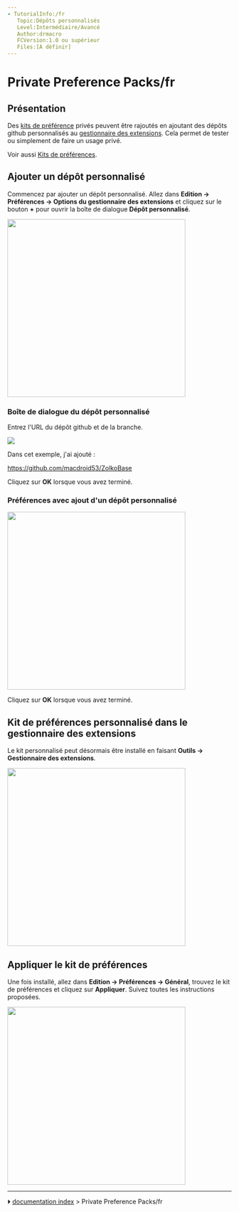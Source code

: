 ```yaml
---
- TutorialInfo:/fr
   Topic:Dépôts personnalisés
   Level:Intermédiaire/Avancé
   Author:drmacro
   FCVersion:1.0 ou supérieur
   Files:[A définir]
---
```


# Private Preference Packs/fr







## Présentation

Des [kits de préférence](Preference_Packs/fr.md) privés peuvent être rajoutés en ajoutant des dépôts github personnalisés au [gestionnaire des extensions](Std_AddonMgr/fr.md). Cela permet de tester ou simplement de faire un usage privé.

Voir aussi [Kits de préférences](Preference_Packs/fr.md).



## Ajouter un dépôt personnalisé 

Commencez par ajouter un dépôt personnalisé. Allez dans **Edition → Préférences → Options du gestionnaire des extensions** et cliquez sur le bouton **+** pour ouvrir la boîte de dialogue **Dépôt personnalisé**.

<img alt="" src=images/Preferences_AM_addrepo.png  style="width:400px;">



### Boîte de dialogue du dépôt personnalisé 

Entrez l\'URL du dépôt github et de la branche.

![](images/Preferences_AM_customrepo.png )

Dans cet exemple, j\'ai ajouté :

<https://github.com/macdroid53/ZolkoBase>

Cliquez sur **OK** lorsque vous avez terminé.



### Préférences avec ajout d\'un dépôt personnalisé 

<img alt="" src=images/Preferences_AM_after.png  style="width:400px;">

Cliquez sur **OK** lorsque vous avez terminé.



## Kit de préférences personnalisé dans le gestionnaire des extensions 

Le kit personnalisé peut désormais être installé en faisant **Outils → Gestionnaire des extensions**.

<img alt="" src=images/PreferencePack_in_AM.png  style="width:400px;">



## Appliquer le kit de préférences 

Une fois installé, allez dans **Edition → Préférences → Général**, trouvez le kit de préférences et cliquez sur **Appliquer**. Suivez toutes les instructions proposées.

<img alt="" src=images/PeferencesPP_apply.png  style="width:400px;">



---
⏵ [documentation index](../README.md) > Private Preference Packs/fr
